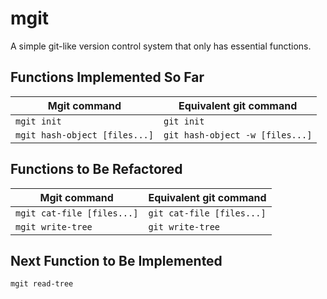 # mgit

A simple git-like version control system that only has essential functions.

## Functions Implemented So Far

| Mgit command                  | Equivalent git command          |
| ----------------------------- | ------------------------------- |
| `mgit init`                   | `git init`                      |
| `mgit hash-object [files...]` | `git hash-object -w [files...]` |

## Functions to Be Refactored
| Mgit command                  | Equivalent git command          |
| ----------------------------- | ------------------------------- |
| `mgit cat-file [files...]`    | `git cat-file [files...]`       |
| `mgit write-tree`             | `git write-tree`                |

## Next Function to Be Implemented

`mgit read-tree`
